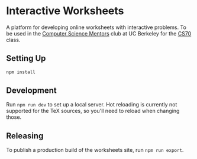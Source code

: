 # Interactive Worksheets
A platform for developing online worksheets with interactive problems. To be used in the [Computer Science Mentors](https://csmentors.berkeley.edu/#/) club at UC Berkeley for the [CS70](http://www.eecs70.org/) class.


## Setting Up
```bash
npm install
```

## Development
Run `npm run dev` to set up a local server. Hot reloading is currently not supported for the TeX sources, so you'll need to reload when changing those.

## Releasing
To publish a production build of the worksheets site, run `npm run export`.
